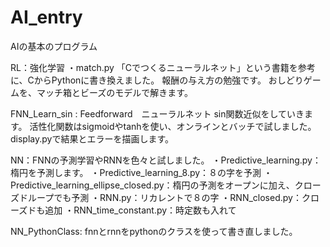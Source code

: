 # AI_entry
AIの基本のプログラム

RL：強化学習
・match.py
「Cでつくるニューラルネット」という書籍を参考に、CからPythonに書き換えました。
報酬の与え方の勉強です。
おしどりゲームを、マッチ箱とビーズのモデルで解きます。


FNN_Learn_sin : Feedforward　ニューラルネット
sin関数近似をしていきます。
活性化関数はsigmoidやtanhを使い、オンラインとバッチで試しました。
display.pyで結果とエラーを描画します。


NN：FNNの予測学習やRNNを色々と試しました。
・Predictive_learning.py：楕円を予測します。
・Predictive_learning_8.py：８の字を予測
・Predictive_learning_ellipse_closed.py：楕円の予測をオープンに加え、クローズドループでも予測
・RNN.py：リカレントで８の字
・RNN_closed.py：クローズドも追加
・RNN_time_constant.py：時定数も入れて

NN_PythonClass: fnnとrnnをpythonのクラスを使って書き直しました。
